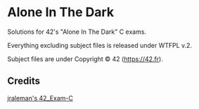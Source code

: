 # Alone In The Dark

Solutions for 42's "Alone In The Dark" C exams.

Everything excluding subject files is released under WTFPL v.2.

Subject files are under Copyright © 42 (https://42.fr).

## Credits

[jraleman's 42_Exam-C](https://github.com/jraleman/42_Exam-C)
